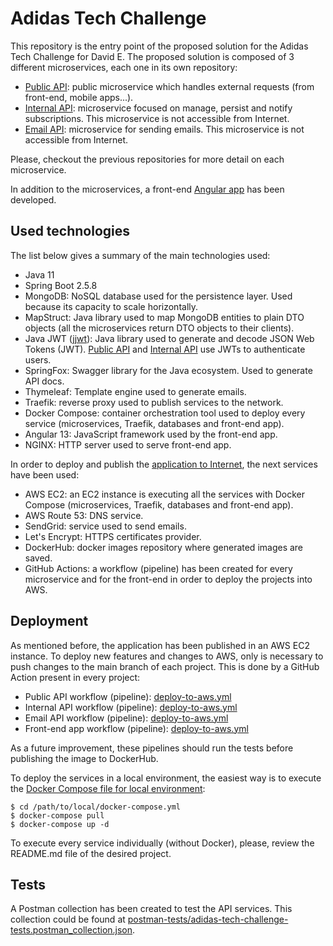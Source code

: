 # Adidas Tech Challenge
This repository is the entry point of the proposed solution for the Adidas Tech Challenge for David E. The proposed solution is composed of 3 different microservices, each one in its own repository:

- [Public API](https://github.com/deg93/adidas-subscriptions-public-api): public microservice which handles external requests (from front-end, mobile apps...).
- [Internal API](https://github.com/deg93/adidas-subscriptions-internal-api): microservice focused on manage, persist and notify subscriptions. This microservice is not accessible from Internet.
- [Email API](https://github.com/deg93/adidas-subscriptions-email-api): microservice for sending emails. This microservice is not accessible from Internet.

Please, checkout the previous repositories for more detail on each microservice.

In addition to the microservices, a front-end [Angular app](https://github.com/deg93/adidas-subscriptions-webapp) has been developed.

## Used technologies 
The list below gives a summary of the main technologies used:

- Java 11
- Spring Boot 2.5.8
- MongoDB: NoSQL database used for the persistence layer. Used because its capacity to scale horizontally.
- MapStruct: Java library used to map MongoDB entities to plain DTO objects (all the microservices return DTO objects to their clients).
- Java JWT ([jjwt](https://github.com/jwtk/jjwt)): Java library used to generate and decode JSON Web Tokens (JWT). [Public API](https://github.com/deg93/adidas-subscriptions-public-api) and [Internal API](https://github.com/deg93/adidas-subscriptions-internal-api) use JWTs to authenticate users.
- SpringFox: Swagger library for the Java ecosystem. Used to generate API docs.
- Thymeleaf: Template engine used to generate emails.
- Traefik: reverse proxy used to publish services to the network.
- Docker Compose: container orchestration tool used to deploy every service (microservices, Traefik, databases and front-end app).
- Angular 13: JavaScript framework used by the front-end app.
- NGINX: HTTP server used to serve front-end app.

In order to deploy and publish the [application to Internet](https://adidas-tech-challenge.davidenjuan.es/), the next services have been used:

- AWS EC2: an EC2 instance is executing all the services with Docker Compose (microservices, Traefik, databases and front-end app).
- AWS Route 53: DNS service.
- SendGrid: service used to send emails.
- Let's Encrypt: HTTPS certificates provider.
- DockerHub: docker images repository where generated images are saved.
- GitHub Actions: a workflow (pipeline) has been created for every microservice and for the front-end in order to deploy the projects into AWS.

## Deployment

As mentioned before, the application has been published in an AWS EC2 instance. To deploy new features and changes to AWS, only is necessary to push changes to the main branch of each project. This is done by a GitHub Action present in every project:

- Public API workflow (pipeline): [deploy-to-aws.yml](https://github.com/deg93/adidas-subscriptions-public-api/blob/main/.github/workflows/deploy-to-aws.yml)
- Internal API workflow (pipeline): [deploy-to-aws.yml](https://github.com/deg93/adidas-subscriptions-internal-api/blob/main/.github/workflows/deploy-to-aws.yml)
- Email API workflow (pipeline): [deploy-to-aws.yml](https://github.com/deg93/adidas-subscriptions-email-api/blob/main/.github/workflows/deploy-to-aws.yml)
- Front-end app workflow (pipeline): [deploy-to-aws.yml](https://github.com/deg93/adidas-subscriptions-webapp/blob/main/.github/workflows/deploy-to-aws.yml)

As a future improvement, these pipelines should run the tests before publishing the image to DockerHub.

To deploy the services in a local environment, the easiest way is to execute the [Docker Compose file for local environment](docker-compose/local/docker-compose.yml):
```
$ cd /path/to/local/docker-compose.yml
$ docker-compose pull
$ docker-compose up -d
```
To execute every service individually (without Docker), please, review the README.md file of the desired project.

## Tests

A Postman collection has been created to test the API services. This collection could be found at [postman-tests/adidas-tech-challenge-tests.postman_collection.json](postman-tests/adidas-tech-challenge-tests.postman_collection.json).


